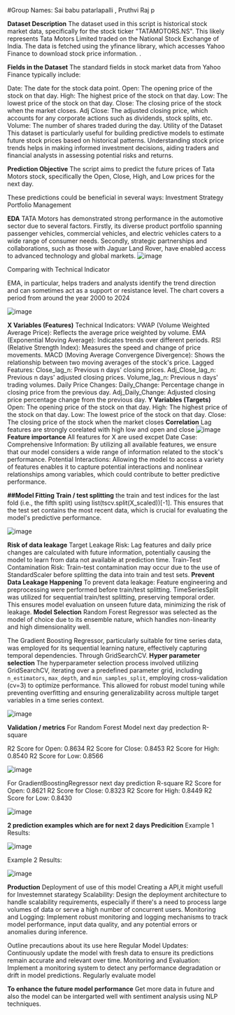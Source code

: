 #Group Names: Sai babu patarlapalli , Pruthvi Raj p

**Dataset Description**
The dataset used in this script is historical stock market data, specifically for the stock ticker "TATAMOTORS.NS". This likely represents Tata Motors Limited traded on the National Stock Exchange of India. The data is fetched using the yfinance library, which accesses Yahoo Finance to download stock price information. .

**Fields in the Dataset**
The standard fields in stock market data from Yahoo Finance typically include:

Date: The date for the stock data point.
Open: The opening price of the stock on that day.
High: The highest price of the stock on that day.
Low: The lowest price of the stock on that day.
Close: The closing price of the stock when the market closes.
Adj Close: The adjusted closing price, which accounts for any corporate actions such as dividends, stock splits, etc.
Volume: The number of shares traded during the day.
Utility of the Dataset
This dataset is particularly useful for building predictive models to estimate future stock prices based on historical patterns. Understanding stock price trends helps in making informed investment decisions, aiding traders and financial analysts in assessing potential risks and returns.

**Prediction Objective**
The script aims to predict the future prices of Tata Motors stock, specifically the Open, Close, High, and Low prices for the next day. 

These predictions could be beneficial in several ways:
Investment Strategy
Portfolio Management

**EDA**
TATA Motors has demonstrated strong performance in the automotive sector due to several factors. Firstly, its diverse product portfolio spanning passenger vehicles, commercial vehicles, and electric vehicles caters to a wide range of consumer needs. Secondly, strategic partnerships and collaborations, such as those with Jaguar Land Rover, have enabled access to advanced technology and global markets.
![image](https://github.com/PruthvirajPrakash/Stock-Price-Prediction/assets/152721488/0951259c-21dd-4aad-8893-4e09509d8b20)

Comparing with Technical Indicator

EMA, in particular, helps traders and analysts identify the trend direction and can sometimes act as a support or resistance level. The chart covers a period from around the year 2000 to 2024

![image](https://github.com/PruthvirajPrakash/Stock-Price-Prediction/assets/152721488/4c37f12d-bd74-4937-9454-caad09c20d37)



**X Variables (Features)**
Technical Indicators:
VWAP (Volume Weighted Average Price): Reflects the average price weighted by volume.
EMA (Exponential Moving Average): Indicates trends over different periods.
RSI (Relative Strength Index): Measures the speed and change of price movements.
MACD (Moving Average Convergence Divergence): Shows the relationship between two moving averages of the stock's price.
Lagged Features:
Close_lag_n: Previous n days' closing prices.
Adj_Close_lag_n: Previous n days' adjusted closing prices.
Volume_lag_n: Previous n days' trading volumes.
Daily Price Changes:
Daily_Change: Percentage change in closing price from the previous day.
Adj_Daily_Change: Adjusted closing price percentage change from the previous day.
**Y Variables (Targets)**
Open: The opening price of the stock on that day.
High: The highest price of the stock on that day.
Low: The lowest price of the stock on that day.
Close: The closing price of the stock when the market closes
**Correlation**
Lag features are strongly corelated with high low and open and close
![image](https://github.com/PruthvirajPrakash/Stock-Price-Prediction/assets/152721488/473a69cb-bc48-4f7a-b636-13b63da41016)
**Feature importance**
All features for X are used excpet Date
Case:
Comprehensive Information: By utilizing all available features, we ensure that our model considers a wide range of information related to the stock's performance.
Potential Interactions: Allowing the model to access a variety of features enables it to capture potential interactions and nonlinear relationships among variables, which could contribute to better predictive performance.

**##Model Fitting**
**Train / test splitting**
the train and test indices for the last fold (i.e., the fifth split) using list(tscv.split(X_scaled))[-1]. This ensures that the test set contains the most recent data, which is crucial for evaluating the model's predictive performance.

![image](https://github.com/PruthvirajPrakash/Stock-Price-Prediction/assets/152721488/6745512d-eb5b-4658-b680-ecb4083a090c)
 
 **Risk of data leakage**
Target Leakage Risk: 
Lag features and daily price changes are calculated with future information, potentially causing the model to learn from data not available at prediction time.
Train-Test Contamination Risk:
Train-test contamination may occur due to the use of StandardScaler before splitting the data into train and test sets.
**Prevent Data Leakage Happening**
To prevent data leakage:
Feature engineering and preprocessing were performed before train/test splitting.
TimeSeriesSplit was utilized for sequential train/test splitting, preserving temporal order.
This ensures model evaluation on unseen future data, minimizing the risk of leakage.
**Model Selection**
Random Forest Regressor was selected as the model of choice due to its ensemble nature, which handles non-linearity and high dimensionality well. 

The Gradient Boosting Regressor, particularly suitable for time series data, was employed for its sequential learning nature, effectively capturing temporal dependencies. Through GridSearchCV.
**Hyper parameter selection**
The hyperparameter selection process involved utilizing GridSearchCV, iterating over a predefined parameter grid, including `n_estimators`, `max_depth`, and `min_samples_split`, employing cross-validation (cv=3) to optimize performance. This allowed for robust model tuning while preventing overfitting and ensuring generalizability across multiple target variables in a time series context.

![image](https://github.com/PruthvirajPrakash/Stock-Price-Prediction/assets/152721488/839caf70-4a16-438b-8637-6b7e366aac3d)

**Validation / metrics**
For Random Forest Model next day predection R-square

R2 Score for Open: 0.8634 
R2 Score for Close: 0.8453
R2 Score for High: 0.8540
R2 Score for Low: 0.8566 

![image](https://github.com/PruthvirajPrakash/Stock-Price-Prediction/assets/152721488/65d6d4b2-ea15-45ac-906c-13877e7498a7)

For GradientBoostingRegressor next day prediction R-square
R2 Score for Open: 0.8621 
R2 Score for Close: 0.8323 
R2 Score for High: 0.8449 
R2 Score for Low: 0.8430

![image](https://github.com/PruthvirajPrakash/Stock-Price-Prediction/assets/152721488/9a294634-57be-42a8-976a-565fccf437b7)


**2 prediction examples which are for next 2 days Predicition**
Example 1
Results:

![image](https://github.com/PruthvirajPrakash/Stock-Price-Prediction/assets/152721488/90a291d0-ca77-44fe-a233-03791808cbec)

Example 2
Results:


![image](https://github.com/PruthvirajPrakash/Stock-Price-Prediction/assets/152721488/8abda6c1-d365-40ca-8f33-a3b7ba11de16)


**Production**
Deployment of use of this model
Creating a API,it might usefull for Investemnet starategy
Scalability: Design the deployment architecture to handle scalability requirements, especially if there's a need to process large volumes of data or serve a high number of concurrent users.
Monitoring and Logging: Implement robust monitoring and logging mechanisms to track model performance, input data quality, and any potential errors or anomalies during inference.

Outline precautions about its use here
Regular Model Updates: Continuously update the model with fresh data to ensure its predictions remain accurate and relevant over time.
Monitoring and Evaluation: Implement a monitoring system to detect any performance degradation or drift in model predictions. Regularly evaluate model 

 **To enhance the future  model performance**
 Get more data in future and also the model can be intergarted well with sentiment analysis using NLP techniques.
 













